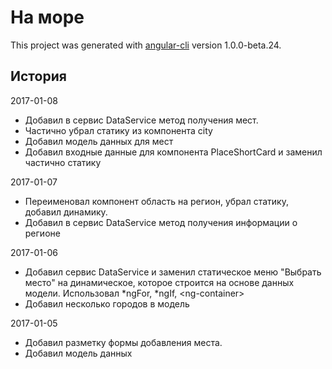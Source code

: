 # На море

This project was generated with [angular-cli](https://github.com/angular/angular-cli) version 1.0.0-beta.24.

## История
2017-01-08
  * Добавил в сервис DataService метод получения мест.
  * Частично убрал статику из компонента city
  * Добавил модель данных для мест
  * Добавил входные данные для компонента PlaceShortCard и заменил частично статику

2017-01-07
  * Переименовал компонент область на регион, убрал статику, добавил динамику.
  * Добавил в сервис DataService метод получения информации о регионе

2017-01-06
  * Добавил сервис DataService и заменил статическое меню "Выбрать место" на динамическое, 
    которое строится на основе данных модели. Использовал *ngFor, *ngIf, &lt;ng-container&gt; 
  * Добавил несколько городов в модель

2017-01-05 
  * Добавил разметку формы добавления места.
  * Добавил модель данных

